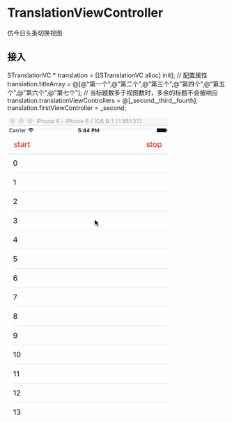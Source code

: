 # TranslationViewController
仿今日头条切换视图

## 接入
  STranslationVC * translation = [[STranslationVC alloc] init];
    // 配置属性
    translation.titleArray = @[@"第一个",@"第二个",@"第三个",@"第四个",@"第五个",@"第六个",@"第七个"];    // 当标题数多于视图数时，多余的标题不会被响应
    translation.translationViewControllers = @[_second,_third,_fourth];
    translation.firstViewController = _second;

![image](https://github.com/cs0811/SRefresh/blob/master/SRefreshGif.gif) 
